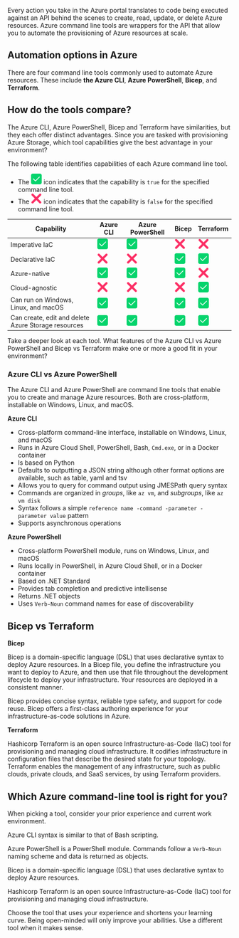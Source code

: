 Every action you take in the Azure portal translates to code being executed against an API behind
the scenes to create, read, update, or delete Azure resources. Azure command line tools are wrappers
for the API that allow you to automate the provisioning of Azure resources at scale.

## Automation options in Azure

There are four command line tools commonly used to automate Azure resources. These include **the
Azure CLI**, **Azure PowerShell**, **Bicep**, and **Terraform**.

## How do the tools compare?

The Azure CLI, Azure PowerShell, Bicep and Terraform have similarities, but they each offer distinct
advantages. Since you are tasked with provisioning Azure Storage, which tool capabilities give the
best advantage in your environment?

The following table identifies capabilities of each Azure command line tool.

- The ![Yes][1] icon indicates that the capability is `true` for the specified command line tool.
- The ![No][3] icon indicates that the capability is `false` for the specified command line tool.

|                     Capability                      | Azure CLI | Azure PowerShell |   Bicep   | Terraform |
| --------------------------------------------------- | --------- | ---------------- | --------- | --------- |
| Imperative IaC                                      | ![Yes][1] | ![Yes][1]        | ![No][3]  | ![No][3]  |
| Declarative IaC                                     | ![No][3]  | ![No][3]         | ![Yes][1] | ![Yes][1] |
| Azure-native                                        | ![Yes][1] | ![Yes][1]        | ![Yes][1] | ![No][3]  |
| Cloud-agnostic                                      | ![No][3]  | ![No][3]         | ![No][3]  | ![Yes][1] |
| Can run on Windows, Linux, and macOS                | ![Yes][1] | ![Yes][1]        | ![Yes][1] | ![Yes][1] |
| Can create, edit and delete Azure Storage resources | ![Yes][1] | ![Yes][1]        | ![Yes][1] | ![Yes][1] |

Take a deeper look at each tool. What features of the Azure CLI vs Azure PowerShell and Bicep vs
Terraform make one or more a good fit in your environment?

### Azure CLI vs Azure PowerShell

The Azure CLI and Azure PowerShell are command line tools that enable you to create and manage Azure
resources. Both are cross-platform, installable on Windows, Linux, and macOS.

**Azure CLI**

- Cross-platform command-line interface, installable on Windows, Linux, and macOS
- Runs in Azure Cloud Shell, PowerShell, Bash, `Cmd.exe`, or in a Docker container
- Is based on Python
- Defaults to outputting a JSON string although other format options are available, such as table,
  yaml and tsv
- Allows you to query for command output using JMESPath query syntax
- Commands are organized in _groups_, like `az vm`, and _subgroups_, like `az vm disk`
- Syntax follows a simple `reference name -command -parameter -parameter value` pattern
- Supports asynchronous operations

**Azure PowerShell**

- Cross-platform PowerShell module, runs on Windows, Linux, and macOS
- Runs locally in PowerShell, in Azure Cloud Shell, or in a Docker container
- Based on .NET Standard
- Provides tab completion and predictive intellisense
- Returns .NET objects
- Uses `Verb-Noun` command names for ease of discoverability

## Bicep vs Terraform

**Bicep**

Bicep is a domain-specific language (DSL) that uses declarative syntax to deploy Azure resources. In
a Bicep file, you define the infrastructure you want to deploy to Azure, and then use that file
throughout the development lifecycle to deploy your infrastructure. Your resources are deployed in a
consistent manner.

Bicep provides concise syntax, reliable type safety, and support for code reuse. Bicep offers a
first-class authoring experience for your infrastructure-as-code solutions in Azure.

**Terraform**

Hashicorp Terraform is an open source Infrastructure-as-Code (IaC) tool for provisioning and
managing cloud infrastructure. It codifies infrastructure in configuration files that describe the
desired state for your topology. Terraform enables the management of any infrastructure, such as
public clouds, private clouds, and SaaS services, by using Terraform providers.

## Which Azure command-line tool is right for you?

When picking a tool, consider your prior experience and current work environment.

Azure CLI syntax is similar to that of Bash scripting.

Azure PowerShell is a PowerShell module. Commands follow a `Verb-Noun` naming scheme and data is
returned as objects.

Bicep is a domain-specific language (DSL) that uses declarative syntax to deploy Azure resources.

Hashicorp Terraform is an open source Infrastructure-as-Code (IaC) tool for provisioning and
managing cloud infrastructure.

Choose the tool that uses your experience and shortens your learning curve. Being open-minded will
only improve your abilities. Use a different tool when it makes sense.

<!-- link references -->
[1]: ../media/shared/check-mark-button_2705.svg
[3]: ../media/shared/cross-mark_274c.svg
